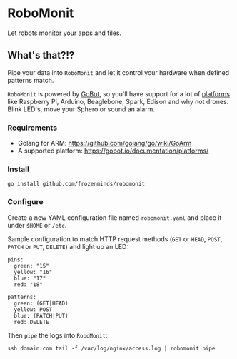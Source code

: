 # RoboMonit

Let robots monitor your apps and files.

## What's that?!?

Pipe your data into `RoboMonit` and let it control your hardware when defined patterns match.

`RoboMonit` is powered by [GoBot](https://gobot.io/), so you'll have support for a lot of [platforms](https://gobot.io/documentation/platforms/) like Raspberry Pi, Arduino, Beaglebone, Spark, Edison and why not drones. Blink LED's, move your Sphero or sound an alarm.

### Requirements

- Golang for ARM: https://github.com/golang/go/wiki/GoArm
- A supported platform: https://gobot.io/documentation/platforms/

### Install

```
go install github.com/frozenminds/robomonit
```

### Configure

Create a new YAML configuration file named `robomonit.yaml` and place it under `$HOME` or `/etc`.

Sample configuration to match HTTP request methods (`GET` or `HEAD`, `POST`, `PATCH` or `PUT`, `DELETE`) and light up an LED:

```
pins:
  green: "15"
  yellow: "16"
  blue: "17"
  red: "18"

patterns:
  green: (GET|HEAD)
  yellow: POST
  blue: (PATCH|PUT)
  red: DELETE
```

Then `pipe` the logs into `RoboMonit`:

```
ssh domain.com tail -f /var/log/nginx/access.log | robomonit pipe
```
